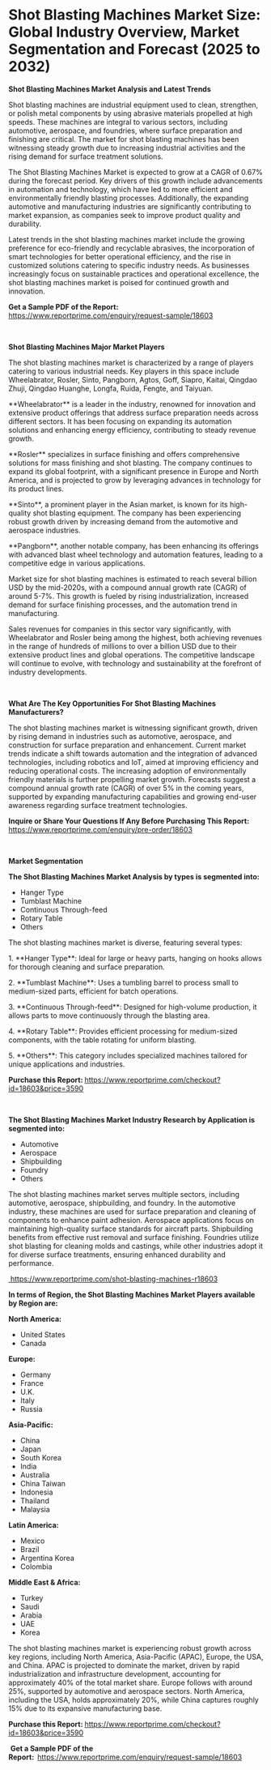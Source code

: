 <p><h1>Shot Blasting Machines Market Size: Global Industry Overview, Market Segmentation and Forecast (2025 to 2032)</h1></p><p><strong>Shot Blasting Machines Market Analysis and Latest Trends</strong></p>
<p><p>Shot blasting machines are industrial equipment used to clean, strengthen, or polish metal components by using abrasive materials propelled at high speeds. These machines are integral to various sectors, including automotive, aerospace, and foundries, where surface preparation and finishing are critical. The market for shot blasting machines has been witnessing steady growth due to increasing industrial activities and the rising demand for surface treatment solutions.</p><p>The Shot Blasting Machines Market is expected to grow at a CAGR of 0.67% during the forecast period. Key drivers of this growth include advancements in automation and technology, which have led to more efficient and environmentally friendly blasting processes. Additionally, the expanding automotive and manufacturing industries are significantly contributing to market expansion, as companies seek to improve product quality and durability.</p><p>Latest trends in the shot blasting machines market include the growing preference for eco-friendly and recyclable abrasives, the incorporation of smart technologies for better operational efficiency, and the rise in customized solutions catering to specific industry needs. As businesses increasingly focus on sustainable practices and operational excellence, the shot blasting machines market is poised for continued growth and innovation.</p></p>
<p><strong>Get a Sample PDF of the Report:&nbsp;</strong> <a href="https://www.reportprime.com/enquiry/request-sample/18603?utm_campaign=4437&utm_medium=2&utm_source=Github&utm_content=ia&utm_term=18052025&utm_id=shot-blasting-machines">https://www.reportprime.com/enquiry/request-sample/18603</a></p>
<p>&nbsp;</p>
<p><strong>Shot Blasting Machines Major Market Players</strong></p>
<p><p>The shot blasting machines market is characterized by a range of players catering to various industrial needs. Key players in this space include Wheelabrator, Rosler, Sinto, Pangborn, Agtos, Goff, Siapro, Kaitai, Qingdao Zhuji, Qingdao Huanghe, Longfa, Ruida, Fengte, and Taiyuan. </p><p>**Wheelabrator** is a leader in the industry, renowned for innovation and extensive product offerings that address surface preparation needs across different sectors. It has been focusing on expanding its automation solutions and enhancing energy efficiency, contributing to steady revenue growth.</p><p>**Rosler** specializes in surface finishing and offers comprehensive solutions for mass finishing and shot blasting. The company continues to expand its global footprint, with a significant presence in Europe and North America, and is projected to grow by leveraging advances in technology for its product lines.</p><p>**Sinto**, a prominent player in the Asian market, is known for its high-quality shot blasting equipment. The company has been experiencing robust growth driven by increasing demand from the automotive and aerospace industries.</p><p>**Pangborn**, another notable company, has been enhancing its offerings with advanced blast wheel technology and automation features, leading to a competitive edge in various applications.</p><p>Market size for shot blasting machines is estimated to reach several billion USD by the mid-2020s, with a compound annual growth rate (CAGR) of around 5-7%. This growth is fueled by rising industrialization, increased demand for surface finishing processes, and the automation trend in manufacturing.</p><p>Sales revenues for companies in this sector vary significantly, with Wheelabrator and Rosler being among the highest, both achieving revenues in the range of hundreds of millions to over a billion USD due to their extensive product lines and global operations. The competitive landscape will continue to evolve, with technology and sustainability at the forefront of industry developments.</p></p>
<p>&nbsp;</p>
<p><strong>What Are The Key Opportunities For Shot Blasting Machines Manufacturers?</strong></p>
<p><p>The shot blasting machines market is witnessing significant growth, driven by rising demand in industries such as automotive, aerospace, and construction for surface preparation and enhancement. Current market trends indicate a shift towards automation and the integration of advanced technologies, including robotics and IoT, aimed at improving efficiency and reducing operational costs. The increasing adoption of environmentally friendly materials is further propelling market growth. Forecasts suggest a compound annual growth rate (CAGR) of over 5% in the coming years, supported by expanding manufacturing capabilities and growing end-user awareness regarding surface treatment technologies.</p></p>
<p><strong>Inquire or Share Your Questions If Any Before Purchasing This Report:</strong> <a href="https://www.reportprime.com/enquiry/pre-order/18603?utm_campaign=4437&utm_medium=2&utm_source=Github&utm_content=ia&utm_term=18052025&utm_id=shot-blasting-machines">https://www.reportprime.com/enquiry/pre-order/18603</a></p>
<p>&nbsp;</p>
<p><strong>Market Segmentation</strong></p>
<p><strong>The Shot Blasting Machines Market Analysis by types is segmented into:</strong></p>
<p><ul><li>Hanger Type</li><li>Tumblast Machine</li><li>Continuous Through-feed</li><li>Rotary Table</li><li>Others</li></ul></p>
<p><p>The shot blasting machines market is diverse, featuring several types: </p><p>1. **Hanger Type**: Ideal for large or heavy parts, hanging on hooks allows for thorough cleaning and surface preparation.</p><p>2. **Tumblast Machine**: Uses a tumbling barrel to process small to medium-sized parts, efficient for batch operations.</p><p>3. **Continuous Through-feed**: Designed for high-volume production, it allows parts to move continuously through the blasting area.</p><p>4. **Rotary Table**: Provides efficient processing for medium-sized components, with the table rotating for uniform blasting.</p><p>5. **Others**: This category includes specialized machines tailored for unique applications and industries.</p></p>
<p><strong>Purchase this Report:&nbsp;</strong><a href="https://www.reportprime.com/checkout?id=18603&price=3590&utm_campaign=4437&utm_medium=2&utm_source=Github&utm_content=ia&utm_term=18052025&utm_id=shot-blasting-machines">https://www.reportprime.com/checkout?id=18603&price=3590</a></p>
<p>&nbsp;</p>
<p><strong>The Shot Blasting Machines Market Industry Research by Application is segmented into:</strong></p>
<p><ul><li>Automotive</li><li>Aerospace</li><li>Shipbuilding</li><li>Foundry</li><li>Others</li></ul></p>
<p><p>The shot blasting machines market serves multiple sectors, including automotive, aerospace, shipbuilding, and foundry. In the automotive industry, these machines are used for surface preparation and cleaning of components to enhance paint adhesion. Aerospace applications focus on maintaining high-quality surface standards for aircraft parts. Shipbuilding benefits from effective rust removal and surface finishing. Foundries utilize shot blasting for cleaning molds and castings, while other industries adopt it for diverse surface treatments, ensuring enhanced durability and performance.</p></p>
<p><a href="https://www.reportprime.com/shot-blasting-machines-r18603?utm_campaign=4437&utm_medium=2&utm_source=Github&utm_content=ia&utm_term=18052025&utm_id=shot-blasting-machines">&nbsp;https://www.reportprime.com/shot-blasting-machines-r18603</a></p>
<p><strong>In terms of Region, the Shot Blasting Machines Market Players available by Region are:</strong></p>
<p>
    <p> <strong> North America: </strong>
        <ul>
            <li>United States</li>
            <li>Canada</li>
        </ul>
        </p> 
    <p> <strong> Europe: </strong>
        <ul>
            <li>Germany</li>
            <li>France</li>
            <li>U.K.</li>
            <li>Italy</li>
            <li>Russia</li>
        </ul>
        </p> 
    <p> <strong> Asia-Pacific: </strong>
        <ul>
            <li>China</li>
            <li>Japan</li>
            <li>South Korea</li>
            <li>India</li>
            <li>Australia</li>
            <li>China Taiwan</li>
            <li>Indonesia</li>
            <li>Thailand</li>
            <li>Malaysia</li>
        </ul>
        </p> 
    <p> <strong> Latin America: </strong>
        <ul>
            <li>Mexico</li>
            <li>Brazil</li>
            <li>Argentina Korea</li>
            <li>Colombia</li>
        </ul>
        </p> 
    <p> <strong> Middle East & Africa: </strong>
        <ul>
            <li>Turkey</li>
            <li>Saudi</li>
            <li>Arabia</li>
            <li>UAE</li>
            <li>Korea</li>
        </ul>
    </p>
    </p>
<p><p>The shot blasting machines market is experiencing robust growth across key regions, including North America, Asia-Pacific (APAC), Europe, the USA, and China. APAC is projected to dominate the market, driven by rapid industrialization and infrastructure development, accounting for approximately 40% of the total market share. Europe follows with around 25%, supported by automotive and aerospace sectors. North America, including the USA, holds approximately 20%, while China captures roughly 15% due to its expansive manufacturing base.</p></p>
<p><strong>Purchase this Report: </strong><a href="https://www.reportprime.com/checkout?id=18603&price=3590&utm_campaign=4437&utm_medium=2&utm_source=Github&utm_content=ia&utm_term=18052025&utm_id=shot-blasting-machines">https://www.reportprime.com/checkout?id=18603&price=3590</a></p>
<p>&nbsp;<strong>Get a Sample PDF of the Report:&nbsp;&nbsp;</strong><a href="https://www.reportprime.com/enquiry/request-sample/18603?utm_campaign=4437&utm_medium=2&utm_source=Github&utm_content=ia&utm_term=18052025&utm_id=shot-blasting-machines">https://www.reportprime.com/enquiry/request-sample/18603</a></p>
<p><strong></strong></p>
<p><p></p><p></p><p></p></p>